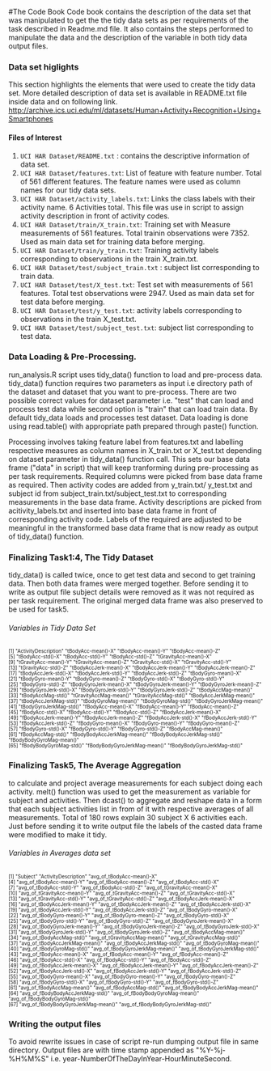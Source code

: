 #The Code Book
Code book contains the description of the data set that was manipulated to get the the tidy data sets as per requirements of the task described in Readme.md file. It also contains the steps performed to manipulate the data and the description of the variable in both tidy data output files.

### Data set higlights
This section highlights the elements that were used to create the tidy data set. More detailed description of data set is available in README.txt file inside data and on following link.   
http://archive.ics.uci.edu/ml/datasets/Human+Activity+Recognition+Using+Smartphones 

#### Files of Interest    
1.	`UCI HAR Dataset/README.txt`  : contains the descriptive information of data set.      
2.	`UCI HAR Dataset/features.txt`: List of feature with feature number. Total of 561 different features. The feature names were used as column names for our tidy data sets.     
3.	`UCI HAR Dataset/activity_labels.txt`: Links the class labels with their activity name. 6 Activities total. This file was use in script to assign activity description in front of activity codes.       
4.	`UCI HAR Dataset/train/X_train.txt`: Training set with Measure measurements of 561 features. Total trainin observations were 7352. Used as main data set for training data before merging.    
5.	`UCI HAR Dataset/train/y_train.txt`: Training activity labels corresponding to observations in the train X_train.txt. 
6.	`UCI HAR Dataset/test/subject_train.txt` : subject list corresponding to train data.       
7.	`UCI HAR Dataset/test/X_test.txt`: Test set with measurements of 561 features. Total test observations were 2947. Used as main data set for test data before merging.     
8.	`UCI HAR Dataset/test/y_test.txt`:  activity labels corresponding to observations in the train X_test.txt.   
9.	`UCI HAR Dataset/test/subject_test.txt`: subject list corresponding to test data.

### Data Loading & Pre-Processing.

run_analysis.R script uses tidy_data() function to load and pre-process data. tidy_data() function requires two parameters as input i.e directory path of the dataset and dataset that you want to pre-process. There are two possible correct values for dataset parameter i.e. "test" that can load and process test data while second option is "train" that can load train data. By default tidy_data loads and processes test dataset. Data loading is done using read.table() with appropriate path prepared through paste() function.   

Processing involves taking feature label from features.txt and labelling respective measures as column names in X_train.txt or X_test.txt depending on dataset parameter in tidy_data() function call. This sets our base data frame ("data" in script) that will keep tranforming during pre-processing as per task requirements. Required columns were picked from base data frame as required.  Then activity codes are added from y_train.txt/ y_test.txt and subject id from subject_train.txt/subject_test.txt to corresponding measurements in  the base data frame. Activity descriptions are picked from acitivity_labels.txt and inserted into base data frame in front of corresponding activity code. Labels of the required are adjusted to be meaningful in the transformed base data frame that is now ready as output of tidy_data() function.

### Finalizing Task1:4, The Tidy Dataset
tidy_data() is called twice, once to get test data and second to get training data. Then both data frames were merged together. Before sending it to write as output file subject details were removed as it was not required as per task requirement. The original merged data frame was also preserved to be used for task5.
###### Variables in Tidy Data Set
<sub><small>
[1] "ActivityDescription"         "tBodyAcc-mean()-X"           "tBodyAcc-mean()-Y"           "tBodyAcc-mean()-Z"          
 [5] "tBodyAcc-std()-X"            "tBodyAcc-std()-Y"            "tBodyAcc-std()-Z"            "tGravityAcc-mean()-X"       
 [9] "tGravityAcc-mean()-Y"        "tGravityAcc-mean()-Z"        "tGravityAcc-std()-X"         "tGravityAcc-std()-Y"        
[13] "tGravityAcc-std()-Z"         "tBodyAccJerk-mean()-X"       "tBodyAccJerk-mean()-Y"       "tBodyAccJerk-mean()-Z"      
[17] "tBodyAccJerk-std()-X"        "tBodyAccJerk-std()-Y"        "tBodyAccJerk-std()-Z"        "tBodyGyro-mean()-X"         
[21] "tBodyGyro-mean()-Y"          "tBodyGyro-mean()-Z"          "tBodyGyro-std()-X"           "tBodyGyro-std()-Y"          
[25] "tBodyGyro-std()-Z"           "tBodyGyroJerk-mean()-X"      "tBodyGyroJerk-mean()-Y"      "tBodyGyroJerk-mean()-Z"     
[29] "tBodyGyroJerk-std()-X"       "tBodyGyroJerk-std()-Y"       "tBodyGyroJerk-std()-Z"       "tBodyAccMag-mean()"         
[33] "tBodyAccMag-std()"           "tGravityAccMag-mean()"       "tGravityAccMag-std()"        "tBodyAccJerkMag-mean()"     
[37] "tBodyAccJerkMag-std()"       "tBodyGyroMag-mean()"         "tBodyGyroMag-std()"          "tBodyGyroJerkMag-mean()"    
[41] "tBodyGyroJerkMag-std()"      "fBodyAcc-mean()-X"           "fBodyAcc-mean()-Y"           "fBodyAcc-mean()-Z"          
[45] "fBodyAcc-std()-X"            "fBodyAcc-std()-Y"            "fBodyAcc-std()-Z"            "fBodyAccJerk-mean()-X"      
[49] "fBodyAccJerk-mean()-Y"       "fBodyAccJerk-mean()-Z"       "fBodyAccJerk-std()-X"        "fBodyAccJerk-std()-Y"       
[53] "fBodyAccJerk-std()-Z"        "fBodyGyro-mean()-X"          "fBodyGyro-mean()-Y"          "fBodyGyro-mean()-Z"         
[57] "fBodyGyro-std()-X"           "fBodyGyro-std()-Y"           "fBodyGyro-std()-Z"           "fBodyAccMag-mean()"         
[61] "fBodyAccMag-std()"           "fBodyBodyAccJerkMag-mean()"  "fBodyBodyAccJerkMag-std()"   "fBodyBodyGyroMag-mean()"    
[65] "fBodyBodyGyroMag-std()"      "fBodyBodyGyroJerkMag-mean()" "fBodyBodyGyroJerkMag-std()" 
</small></sub>

### Finalizing Task5, The Average Aggregation   
to calculate and project average measurements for each subject doing each activity. melt() function was used to get the measurement as variable for subject and activities. Then dcast() to aggregate and reshape data in a form that each subject activities list in from of it with respective averages of all measurements. Total of 180 rows explain 30 subject X 6 activities each. Just before sending it to write output file the labels of the casted data frame were modified to make it tidy.
###### Variables in Averages data set
<sub><small>
[1] "Subject"                            "ActivityDescription"                "avg_of_tBodyAcc-mean()-X"          
 [4] "avg_of_tBodyAcc-mean()-Y"           "avg_of_tBodyAcc-mean()-Z"           "avg_of_tBodyAcc-std()-X"           
 [7] "avg_of_tBodyAcc-std()-Y"            "avg_of_tBodyAcc-std()-Z"            "avg_of_tGravityAcc-mean()-X"       
[10] "avg_of_tGravityAcc-mean()-Y"        "avg_of_tGravityAcc-mean()-Z"        "avg_of_tGravityAcc-std()-X"        
[13] "avg_of_tGravityAcc-std()-Y"         "avg_of_tGravityAcc-std()-Z"         "avg_of_tBodyAccJerk-mean()-X"      
[16] "avg_of_tBodyAccJerk-mean()-Y"       "avg_of_tBodyAccJerk-mean()-Z"       "avg_of_tBodyAccJerk-std()-X"       
[19] "avg_of_tBodyAccJerk-std()-Y"        "avg_of_tBodyAccJerk-std()-Z"        "avg_of_tBodyGyro-mean()-X"         
[22] "avg_of_tBodyGyro-mean()-Y"          "avg_of_tBodyGyro-mean()-Z"          "avg_of_tBodyGyro-std()-X"          
[25] "avg_of_tBodyGyro-std()-Y"           "avg_of_tBodyGyro-std()-Z"           "avg_of_tBodyGyroJerk-mean()-X"     
[28] "avg_of_tBodyGyroJerk-mean()-Y"      "avg_of_tBodyGyroJerk-mean()-Z"      "avg_of_tBodyGyroJerk-std()-X"      
[31] "avg_of_tBodyGyroJerk-std()-Y"       "avg_of_tBodyGyroJerk-std()-Z"       "avg_of_tBodyAccMag-mean()"         
[34] "avg_of_tBodyAccMag-std()"           "avg_of_tGravityAccMag-mean()"       "avg_of_tGravityAccMag-std()"       
[37] "avg_of_tBodyAccJerkMag-mean()"      "avg_of_tBodyAccJerkMag-std()"       "avg_of_tBodyGyroMag-mean()"        
[40] "avg_of_tBodyGyroMag-std()"          "avg_of_tBodyGyroJerkMag-mean()"     "avg_of_tBodyGyroJerkMag-std()"     
[43] "avg_of_fBodyAcc-mean()-X"           "avg_of_fBodyAcc-mean()-Y"           "avg_of_fBodyAcc-mean()-Z"          
[46] "avg_of_fBodyAcc-std()-X"            "avg_of_fBodyAcc-std()-Y"            "avg_of_fBodyAcc-std()-Z"           
[49] "avg_of_fBodyAccJerk-mean()-X"       "avg_of_fBodyAccJerk-mean()-Y"       "avg_of_fBodyAccJerk-mean()-Z"      
[52] "avg_of_fBodyAccJerk-std()-X"        "avg_of_fBodyAccJerk-std()-Y"        "avg_of_fBodyAccJerk-std()-Z"       
[55] "avg_of_fBodyGyro-mean()-X"          "avg_of_fBodyGyro-mean()-Y"          "avg_of_fBodyGyro-mean()-Z"         
[58] "avg_of_fBodyGyro-std()-X"           "avg_of_fBodyGyro-std()-Y"           "avg_of_fBodyGyro-std()-Z"          
[61] "avg_of_fBodyAccMag-mean()"          "avg_of_fBodyAccMag-std()"           "avg_of_fBodyBodyAccJerkMag-mean()" 
[64] "avg_of_fBodyBodyAccJerkMag-std()"   "avg_of_fBodyBodyGyroMag-mean()"     "avg_of_fBodyBodyGyroMag-std()"     
[67] "avg_of_fBodyBodyGyroJerkMag-mean()" "avg_of_fBodyBodyGyroJerkMag-std()" 
</small></sub>


### Writing the output files
To avoid rewrite issues in case of script re-run dumping output file in same directory. Output files are with time stamp appended as "%Y-%j-%H%M%S" i.e. year-NumberOfTheDayInYear-HourMinuteSecond.
 


  
